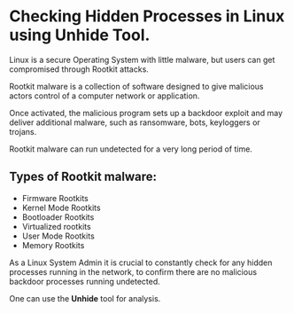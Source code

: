 # Checking Hidden Processes in Linux using Unhide Tool.

Linux is a secure Operating System with little malware, but users can get compromised through Rootkit attacks.

Rootkit malware is a collection of software designed to give malicious actors control of a computer network or application. 

Once activated, the malicious program sets up a backdoor exploit and may deliver additional malware, such as ransomware, bots, keyloggers or trojans. 

Rootkit malware can run undetected for a very long period of time.

## Types of Rootkit malware:

* Firmware Rootkits
* Kernel Mode Rootkits
* Bootloader Rootkits
* Virtualized rootkits
* User Mode Rootkits
* Memory Rootkits

As a Linux System Admin it is crucial to constantly check for any hidden processes running in the network, to confirm there are no malicious backdoor processes running undetected.

One can use the **Unhide** tool for analysis.

